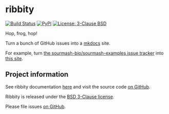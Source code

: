 # ribbity

[![Build Status](https://github.com/ribbity-org/ribbity/workflows/Test/badge.svg)](https://github.com/ribbity-org/ribbity/actions/)
<a href="https://pypi.org/project/ribbity/"><img alt="PyPI" src="https://badge.fury.io/py/ribbity.svg"></a>
<a href="https://github.com/ribbity-org/ribbity/blob/latest/LICENSE"><img alt="License: 3-Clause BSD" src="https://img.shields.io/badge/License-BSD%203--Clause-blue.svg"></a>

Hop, frog, hop!

Turn a bunch of GitHub issues into a [mkdocs](https://www.mkdocs.org/)
site.

For example, turn
[the sourmash-bio/sourmash-examples issue tracker](https://github.com/sourmash-bio/sourmash-examples/issues/)
into [this site](https://sourmash-bio.github.io/sourmash-examples/).

## Project information

See ribbity documentation [here](https://ribbity-org.github.io/ribbity-docs/) and visit the source code [on GitHub](https://github.com/ribbity-org/ribbity).

Ribbity is released under the [BSD 3-Clause license](https://github.com/ribbity-org/ribbity/blob/main/LICENSE).

Please file issues [on GitHub](https://github.com/ribbity-org/ribbity/issues).
